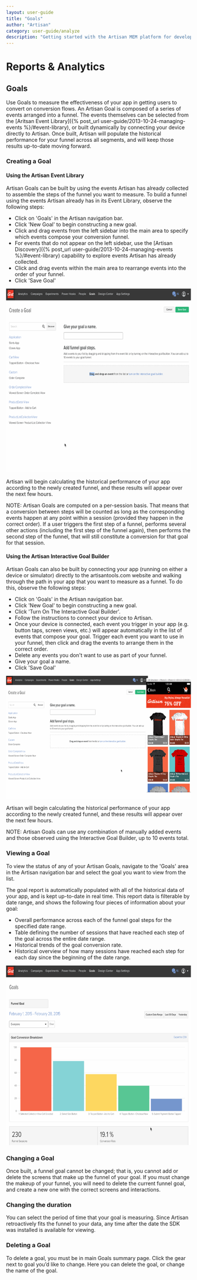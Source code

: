 ```yaml
---
layout: user-guide
title: "Goals"
author: "Artisan"
category: user-guide/analyze
description: "Getting started with the Artisan MEM platform for developers."
---
```

# Reports & Analytics

## Goals
Use Goals to measure the effectiveness of your app in getting users to convert on conversion flows.  An Artisan Goal is composed of a series of events arranged into a funnel.  The events themselves can be selected from the [Aritsan Event Library]({% post_url user-guide/2013-10-24-managing-events %}/#event-library), or built dynamically by connecting your device directly to Artisan.  Once built, Artisan will populate the historical performance for your funnel across all segments, and will keep those results up-to-date moving forward.

### Creating a Goal

#### Using the Artisan Event Library

Artisan Goals can be built by using the events Artisan has already collected to assemble the steps of the funnel you want to measure.  To build a funnel using the events Artisan already has in its Event Library, observe the following steps:

* Click on 'Goals' in the Artisan navigation bar.
* Click 'New Goal' to begin constructing a new goal.
* Click and drag events from the left sidebar into the main area to specify which events compose your conversion funnel.
* For events that do not appear on the left sidebar, use the [Artisan Discovery]({% post_url user-guide/2013-10-24-managing-events %}/#event-library) capability to explore events Artisan has already collected.
* Click and drag events within the main area to rearrange events into the order of your funnel.
* Click 'Save Goal'

<p><img src="/images/screens/building-funnel-manual-1185x848.gif" width="700" height="501" class="border-full" alt="Screen capture of building a goal manually." /></p>

Artisan will begin calculating the historical performance of your app according to the newly created funnel, and these results will appear over the next few hours.

<div class="note note-hint">
  <p>NOTE: Artisan Goals are computed on a per-session basis.  That means that a conversion between steps will be counted as long as the corresponding events happen at any point within a session (provided they happen in the correct order).  If a user triggers the first step of a funnel, performs several other actions (including the first step of the funnel again), then performs the second step of the funnel, that will still constitute a conversion for that goal for that session.</p>
</div>

#### Using the Artisan Interactive Goal Builder

Artisan Goals can also be built by connecting your app (running on either a device or simulator) directly to the artisantools.com website and walking through the path in your app that you want to measure as a funnel.  To do this, observe the following steps:

* Click on 'Goals' in the Artisan navigation bar.
* Click 'New Goal' to begin constructing a new goal.
* Click 'Turn On The Interactive Goal Builder'.
* Follow the instructions to connect your device to Artisan.
* Once your device is connected, each event you trigger in your app (e.g. button taps, screen views, etc.) will appear automatically in the list of events that compose your goal.  Trigger each event you want to use in your funnel, then click and drag the events to arrange them in the correct order.
* Delete any events you don't want to use as part of your funnel.
* Give your goal a name.
* Click 'Save Goal'

<p><img src="/images/screens/building-funnel-interactive-1547x741.gif" width="700" height="335" class="border-full" alt="Screen capture of building a goal using the interactive builder." /></p>

Artisan will begin calculating the historical performance of your app according to the newly created funnel, and these results will appear over the next few hours.

<div class="note note-hint">
  <p>NOTE: Artisan Goals can use any combination of manually added events and those observed using the Interactive Goal Builder, up to 10 events total.</p>
</div>

### Viewing a Goal

To view the status of any of your Artisan Goals, navigate to the 'Goals' area in the Artisan navigation bar and select the goal you want to view from the list.

The goal report is automatically populated with all of the historical data of your app, and is kept up-to-date in real time. This report data is filterable by date range, and shows the following four pieces of information about your goal:

* Overall performance across each of the funnel goal steps for the specified date range.
* Table defining the number of sessions that have reached each step of the goal across the entire date range.
* Historical trends of the goal conversion rate.
* Historical overview of how many sessions have reached each step for each day since the beginning of the date range.

<p><img src="/images/screens/goal-report-1188x832.gif" width="700" height="490" class="border-full" alt="Screen capture of a sample goal report." /></p>

### Changing a Goal
Once built, a funnel goal cannot be changed; that is, you cannot add or delete the screens that make up the funnel of your goal. If you must change the makeup of your funnel, you will need to delete the current funnel goal, and create a new one with the correct screens and interactions.

### Changing the duration
You can select the period of time that your goal is measuring. Since Artisan retroactively fits the funnel to your data, any time after the date the SDK was installed is available for viewing.

### Deleting a Goal
To delete a goal, you must be in main Goals summary page. Click the gear next to goal you’d like to change. Here you can delete the goal, or change the name of the goal.